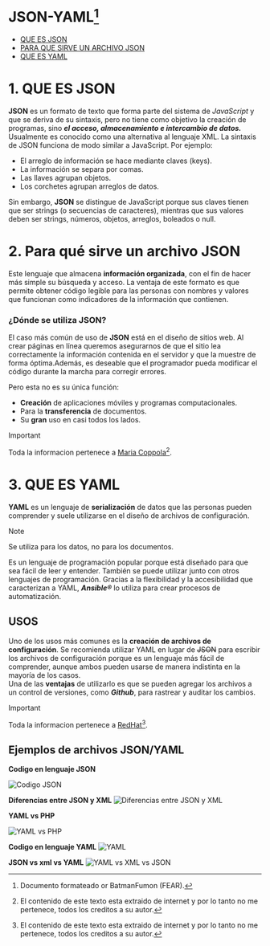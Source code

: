 # JSON-YAML[^1]

- [QUE ES JSON](#1-QUE-ES-JSON)
- [PARA QUE SIRVE UN ARCHIVO JSON](#2-Para-que-sirve-un-archivo-JSON)
- [QUE ES YAML](#3-QUE-ES-YAML)


# 1. QUE ES JSON

**JSON** es un formato de texto que forma parte del sistema de *JavaScript* y que se deriva de su sintaxis, pero no tiene como objetivo la creación de programas, sino ***el acceso, almacenamiento e intercambio de datos.*** Usualmente es conocido como una alternativa al lenguaje XML.
La sintaxis de JSON funciona de modo similar a JavaScript. Por ejemplo:

+ El arreglo de información se hace mediante claves (keys).
+ La información se separa por comas.
+ Las llaves agrupan objetos.
+ Los corchetes agrupan arreglos de datos.

Sin embargo, **JSON** se distingue de JavaScript porque sus claves tienen que ser strings (o secuencias de caracteres), mientras que sus valores deben ser strings, números, objetos, arreglos, boleados o null.

# 2. Para qué sirve un archivo JSON

Este lenguaje que almacena **información organizada**, con el fin de hacer más simple su búsqueda y acceso. La ventaja de este formato es que permite obtener código legible para las personas con nombres y valores que funcionan como indicadores de la información que contienen.

### ¿Dónde se utiliza JSON?

El caso más común de uso de **JSON** está en el diseño de sitios web. Al crear páginas en línea queremos asegurarnos de que el sitio lea correctamente la información contenida en el servidor y que la muestre de forma óptima.Además, es deseable que el programador pueda modificar el código durante la marcha para corregir errores.

Pero esta no es su única función:
+ **Creación** de aplicaciones móviles y programas computacionales.
+ Para la **transferencia** de documentos.
+ Su **gran** uso en casi todos los lados.

>[!IMPORTANT]
>Toda la informacion pertenece a [Maria Coppola](https://blog.hubspot.es/website/que-es-json)[^2].

# 3. QUE ES YAML

**YAML** es un lenguaje de **serialización** de datos que las personas pueden comprender y suele utilizarse en el diseño de archivos de configuración.
> [!NOTE]
> Se utiliza para los datos, no para los documentos. 

Es un lenguaje de programación popular porque está diseñado para que sea fácil de leer y entender. También se puede utilizar junto con otros lenguajes de programación. Gracias a la flexibilidad y la accesibilidad que caracterizan a YAML, ***Ansible®*** lo utiliza para crear procesos de automatización.

## USOS
Uno de los usos más comunes es la **creación de archivos de configuración**. Se recomienda utilizar YAML en lugar de ~~JSON~~ para escribir los archivos de configuración porque es un lenguaje más fácil de comprender, aunque ambos pueden usarse de manera indistinta en la mayoría de los casos.  
Una de las **ventajas** de utilizarlo es que se pueden agregar los archivos a un control de versiones, como ***Github***, para rastrear y auditar los cambios.

>[!IMPORTANT]
>Toda la informacion pertenece a [RedHat](https://www.redhat.com/es/topics/automation/what-is-yaml#usos-de-yaml)[^2].

## Ejemplos de archivos JSON/YAML

**Codigo en lenguaje JSON**

![Codigo JSON](https://www.info-computer.com/modules/dbblog/views/img/post/como-abrir-los-archivos-json.png)

**Diferencias entre JSON y XML**
![Diferencias entre JSON y XML](https://www.dongee.com/tutoriales/content/images/2022/11/image-62.png)

**YAML vs PHP**

![YAML vs PHP](https://www.info-computer.com/modules/dbblog/views/img/post/como-abrir-los-archivos-json.png)

**Codigo en lenguaje YAML**
![YAML](https://assets-global.website-files.com/62079796d02060552d362583/6435231c63ea2c5e86b3df31_1f7V1Risi5NiEJrtaVhlrvalBOVw4_wHwr_geu0Nn3nWC2QHEATmWHco3WBYDS5lbiKq_zC1tzgyhfm7EYiE-v99NYArXhp60JJ5iNRkJyPIBESpndAdg6PN5b0zTdIhRAKIoHWtMAQgknvDxxuU5ow.png)

**JSON vs xml vs YAML**
![YAML vs XML vs JSON](https://miro.medium.com/v2/resize:fit:718/1*KxHI2BbTo4ka44-2aiXK9A.png)

[^1]: Documento formateado or BatmanFumon (FEAR).
[^2]: El contenido de este texto esta extraido de internet y por lo tanto no me pertenece, todos los creditos a su autor.
